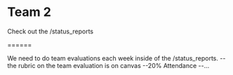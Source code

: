 Team 2
======
Check out the /status_reports

======

We need to do team evaluations each week inside of the /status_reports.
--the rubric on the team evaluation is on canvas
--20% Attendance
--...